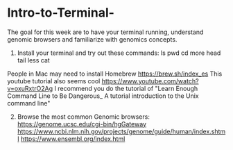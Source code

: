 # Intro-to-Terminal-
The goal for this week are to have your terminal running, understand genomic browsers and familiarize with genomics concepts.

1. Install your terminal and try out these commands:
ls
pwd
cd
more
head
tail
less
cat

People in Mac may need to install Homebrew https://brew.sh/index_es
This youtube tutorial also seems cool https://www.youtube.com/watch?v=oxuRxtrO2Ag
I recommend you do the tutorial of "Learn Enough Command Line to Be Dangerous_ A tutorial introduction to the Unix command line"

2. Browse the most common Genomic browsers:
https://genome.ucsc.edu/cgi-bin/hgGateway
https://www.ncbi.nlm.nih.gov/projects/genome/guide/human/index.shtml
https://www.ensembl.org/index.html

